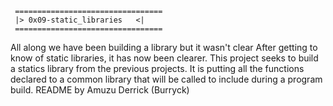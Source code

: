 	 =================================
	 |>	0x09-static_libraries   <|
	 =================================
  All along we have been building a library but it wasn't clear
  After getting to know of static libraries, it has now been
  clearer. This project seeks to build a statics library from the 
  previous projects. It is putting all the functions declared to
  a common library that will be called to include during a program 
  build. README by Amuzu Derrick (Burryck) 

